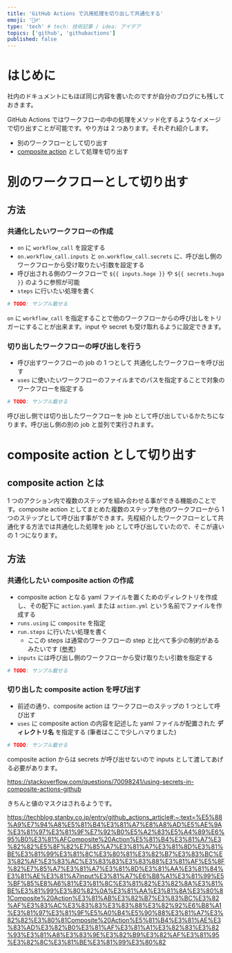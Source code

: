 ```yaml
---
title: 'GitHub Actions で汎用処理を切り出して共通化する'
emoji: '💇‍♂️'
type: 'tech' # tech: 技術記事 / idea: アイデア
topics: ['github', 'githubactions']
published: false
---
```


# はじめに

社内のドキュメントにもほぼ同じ内容を書いたのですが自分のブログにも残しておきます。

GitHub Actions ではワークフローの中の処理をメソッド化するようなイメージで切り出すことが可能です。やり方は 2 つあります。それぞれ紹介します。

- 別のワークフローとして切り出す
- [composite action](https://docs.github.com/ja/actions/creating-actions/creating-a-composite-action) として処理を切り出す

# 別のワークフローとして切り出す

## 方法

### 共通化したいワークフローの作成

- `on` に `workflow_call` を設定する
- `on.workflow_call.inputs` と `on.workflow_call.secrets` に、呼び出し側のワークフローから受け取りたい引数を設定する
- 呼び出される側のワークフローで `${{ inputs.hoge }}` や `${{ secrets.huga }}` のように参照が可能
- `steps` に行いたい処理を書く

```yaml
# TODO: サンプル載せる
```

<!-- TODO: 公式ドキュメントのリンク載せる -->

`on` に `workflow_call` を指定することで他のワークフローからの呼び出しをトリガーにすることが出来ます。input や secret も受け取れるように設定できます。

### 切り出したワークフローの呼び出しを行う

- 呼び出すワークフローの job の 1 つとして 共通化したワークフローを呼び出す
- `uses` に使いたいワークフローのファイルまでのパスを指定することで対象のワークフローを指定する

```yaml
# TODO: サンプル載せる
```

呼び出し側では切り出したワークフローを job として呼び出しているかたちになります。呼び出し側の別の job と並列で実行されます。

# composite action として切り出す

## composite action とは

1 つのアクション内で複数のステップを組み合わせる事ができる機能のことです。composite action としてまとめた複数のステップを他のワークフローから 1 つのステップとして呼び出す事ができます。先程紹介したワークフローとして共通化する方法では共通化した処理を job として呼び出していたので、そこが違いの 1 つになります。

## 方法

### 共通化したい composite action の作成

- composite action となる yaml ファイルを置くためのディレクトリを作成し、その配下に `action.yaml` または `action.yml` という名前でファイルを作成する
- `runs.using` に `composite` を指定
- `run.steps` に行いたい処理を書く
  - ここの steps は通常のワークフローの step と比べて多少の制約があるみたいです ([参考](https://zenn.dev/tmrekk/articles/5fef57be891040#composite-action%E3%81%A7%E3%81%A7%E3%81%8D%E3%81%AA%E3%81%84%E3%81%93%E3%81%A8))
- `inputs` には呼び出し側のワークフローから受け取りたい引数を指定する

```yaml
# TODO: サンプル載せる
```

### 切り出した composite action を呼び出す

- 前述の通り、composite action は ワークフローのステップの 1 つとして呼び出す
- `uses` に composite action の内容を記述した yaml ファイルが配置された **ディレクトリ名** を指定する (筆者はここで少しハマりました)

```yaml
# TODO: サンプル載せる
```

composite action からは secrets が呼び出せないので inputs として渡してあげる必要があります。

https://stackoverflow.com/questions/70098241/using-secrets-in-composite-actions-github

きちんと値のマスクはされるようです。

https://techblog.stanby.co.jp/entry/github_actions_article#:~:text=%E5%88%A9%E7%94%A8%E5%81%B4%E3%81%A7%E8%A8%AD%E5%AE%9A%E3%81%97%E3%81%9F%E7%92%B0%E5%A2%83%E5%A4%89%E6%95%B0%E3%81%AFComposite%20Action%E5%81%B4%E3%81%A7%E3%82%82%E5%8F%82%E7%85%A7%E3%81%A7%E3%81%8D%E3%81%BE%E3%81%99%E3%81%8C%E3%80%81%E3%82%B7%E3%83%BC%E3%82%AF%E3%83%AC%E3%83%83%E3%83%88%E3%81%AF%E5%8F%82%E7%85%A7%E3%81%A7%E3%81%8D%E3%81%AA%E3%81%84%E3%81%AE%E3%81%A7input%E3%81%A7%E6%B8%A1%E3%81%99%E5%BF%85%E8%A6%81%E3%81%8C%E3%81%82%E3%82%8A%E3%81%BE%E3%81%99%E3%80%82%0A%E3%81%AA%E3%81%8A%E3%80%81Composite%20Action%E3%81%AB%E3%82%B7%E3%83%BC%E3%82%AF%E3%83%AC%E3%83%83%E3%83%88%E3%82%92%E6%B8%A1%E3%81%97%E3%81%9F%E5%A0%B4%E5%90%88%E3%81%A7%E3%82%82%E3%80%81Composite%20Action%E5%81%B4%E3%81%AE%E3%83%AD%E3%82%B0%E3%81%AF%E3%81%A1%E3%82%83%E3%82%93%E3%81%A8%E3%83%9E%E3%82%B9%E3%82%AF%E3%81%95%E3%82%8C%E3%81%BE%E3%81%99%E3%80%82
